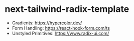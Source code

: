 # next-tailwind-radix-template

- Gradients: https://hypercolor.dev/
- Form Handling: https://react-hook-form.com/ts
- Unstyled Primitives: https://www.radix-ui.com/
